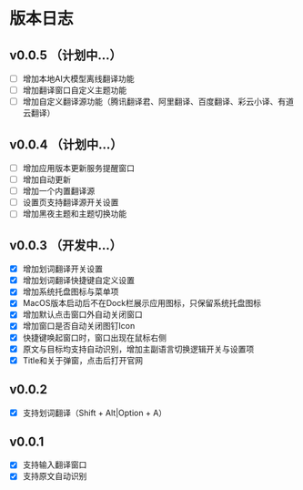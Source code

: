 # 版本日志

## v0.0.5 （计划中...）

- [ ] 增加本地AI大模型离线翻译功能
- [ ] 增加翻译窗口自定义主题功能
- [ ] 增加自定义翻译源功能（腾讯翻译君、阿里翻译、百度翻译、彩云小译、有道云翻译）

## v0.0.4 （计划中...）

- [ ] 增加应用版本更新服务提醒窗口
- [ ] 增加自动更新
- [ ] 增加一个内置翻译源
- [ ] 设置页支持翻译源开关设置
- [ ] 增加黑夜主题和主题切换功能

## v0.0.3 （开发中...）

- [x] 增加划词翻译开关设置
- [x] 增加划词翻译快捷键自定义设置
- [x] 增加系统托盘图标与菜单项
- [x] MacOS版本启动后不在Dock栏展示应用图标，只保留系统托盘图标
- [x] 增加默认点击窗口外自动关闭窗口
- [x] 增加窗口是否自动关闭图钉Icon
- [x] 快捷键唤起窗口时，窗口出现在鼠标右侧
- [x] 原文与目标均支持自动识别，增加主副语言切换逻辑开关与设置项
- [x] Title和关于弹窗，点击后打开官网

## v0.0.2

- [x] 支持划词翻译（Shift + Alt|Option + A）

## v0.0.1

- [x] 支持输入翻译窗口
- [x] 支持原文自动识别
